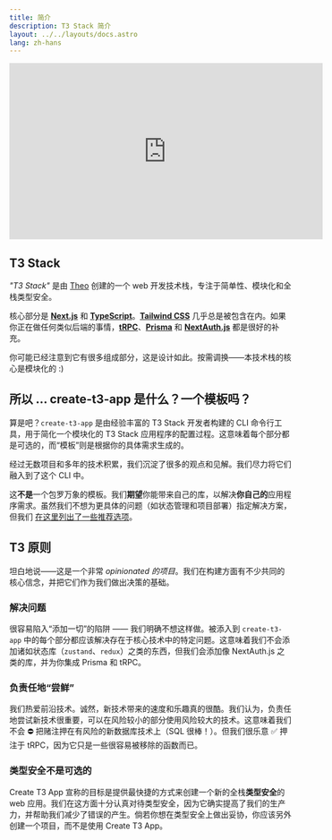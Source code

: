 ```yaml
---
title: 简介
description: T3 Stack 简介
layout: ../../layouts/docs.astro
lang: zh-hans
---
```


<div class="embed">
<iframe width="560" height="315" src="https://www.youtube.com/embed/YkOSUVzOAA4" title="The best stack for your next project" frameborder="0" allow="accelerometer; autoplay; clipboard-write; encrypted-media; gyroscope; picture-in-picture" allowfullscreen></iframe>
</div>

## T3 Stack

_"T3 Stack"_ 是由 [Theo](https://twitter.com/t3dotgg) 创建的一个 web 开发技术栈，专注于简单性、模块化和全栈类型安全。

核心部分是 [**Next.js**](https://nextjs.org/) 和 [**TypeScript**](https://typescriptlang.org/)。[**Tailwind CSS**](https://tailwindcss.com/) 几乎总是被包含在内。如果你正在做任何类似后端的事情，[**tRPC**](https://trpc.io/)、[**Prisma**](https://prisma.io/) 和 [**NextAuth.js**](https://next-auth.js.org/) 都是很好的补充。

你可能已经注意到它有很多组成部分，这是设计如此。按需调换——本技术栈的核心是模块化的 :)

## 所以 ... create-t3-app 是什么？一个模板吗？

算是吧？`create-t3-app` 是由经验丰富的 T3 Stack 开发者构建的 CLI 命令行工具，用于简化一个模块化的 T3 Stack 应用程序的配置过程。这意味着每个部分都是可选的，而“模板”则是根据你的具体需求生成的。

经过无数项目和多年的技术积累，我们沉淀了很多的观点和见解。我们尽力将它们融入到了这个 CLI 中。

这**不是**一个包罗万象的模板。我们**期望**你能带来自己的库，以解决**你自己的**应用程序需求。虽然我们不想为更具体的问题（如状态管理和项目部署）指定解决方案，但我们 [在这里列出了一些推荐选项](/zh-hans/other-recs)。

## T3 原则

坦白地说——这是一个非常 _opinionated 的项目_。我们在构建方面有不少共同的核心信念，并把它们作为我们做出决策的基础。

### 解决问题

很容易陷入“添加一切”的陷阱 —— 我们明确不想这样做。被添入到 `create-t3-app` 中的每个部分都应该解决存在于核心技术中的特定问题。这意味着我们不会添加诸如状态库（`zustand`、`redux`）之类的东西，但我们会添加像 NextAuth.js 之类的库，并为你集成 Prisma 和 tRPC。

### 负责任地“尝鲜”

我们热爱前沿技术。诚然，新技术带来的速度和乐趣真的很酷。我们认为，负责任地尝试新技术很重要，可以在风险较小的部分使用风险较大的技术。这意味着我们不会 ⛔️ 把赌注押在有风险的新数据库技术上（SQL 很棒！）。但我们很乐意 ✅ 押注于 tRPC，因为它只是一些很容易被移除的函数而已。

### 类型安全不是可选的

Create T3 App 宣称的目标是提供最快捷的方式来创建一个新的全栈**类型安全**的 web 应用。我们在这方面十分认真对待类型安全，因为它确实提高了我们的生产力，并帮助我们减少了错误的产生。倘若你想在类型安全上做出妥协，你应该另外创建一个项目，而不是使用 Create T3 App。
